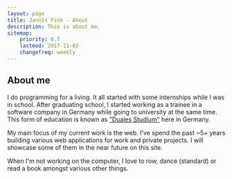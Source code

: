 ```yaml
---
layout: page
title: Jannis Fink - About
description: This is about me.
sitemap:
    priority: 0.7
    lastmod: 2017-11-02
    changefreq: weekly
---
```

## About me

I do programming for a living. It all started with some internships while I was in school. After graduating school, I started
working as a trainee in a software company in Germany while going to university at the same time. This form of education is known
as ["Duales Studium"](http://dualesstudiuminformatik.de/) here in Germany.

My main focus of my current work is the web. I've spend the past ~5+ years building various web applications for work and
private projects. I will showcase some of them in the near future on this site.

When I'm not working on the computer, I love to row, dance (standard) or read a book amongst various other things.
